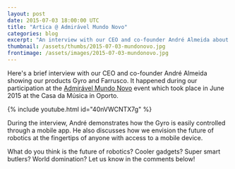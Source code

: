 ```yaml
---
layout: post
date: 2015-07-03 18:00:00 UTC
title: "Artica @ Admirável Mundo Novo"
categories: blog
excerpt: "An interview with our CEO and co-founder André Almeida about our products Farrusco and Gyro"
thumbnail: /assets/thumbs/2015-07-03-mundonovo.jpg
frontimage: /assets/images/2015-07-03-mundonovo.jpg
---
```


Here's a brief interview with our CEO and co-founder André Almeida showing our products Gyro and Farrusco. It happened during our participation at the [Admirável Mundo Novo][1] event which took place in June 2015 at the Casa da Música in Oporto.

{% include youtube.html id="40nVWCNTX7g" %}

During the interview, André demonstrates how the Gyro is easily controlled through a mobile app. He also discusses how we envision the future of robotics at the fingertips of anyone with access to a mobile device.

What do you think is the future of robotics? Cooler gadgets? Super smart butlers? World domination? Let us know in the comments below!

[1]: http://www.ffms.pt/conferencia-depois/1050/admiravel-mundo-novo
